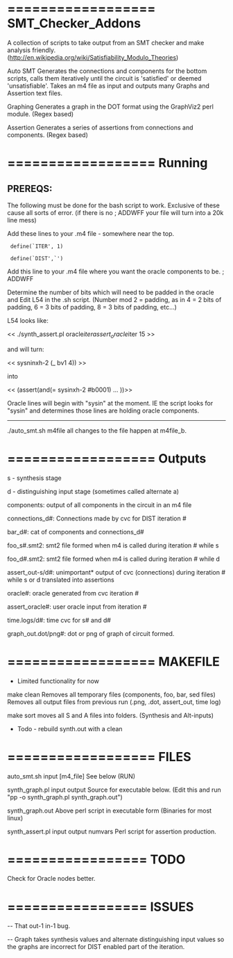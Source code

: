 ==================
SMT_Checker_Addons
==================

A collection of scripts to take output from an SMT checker and make analysis friendly.
(http://en.wikipedia.org/wiki/Satisfiability_Modulo_Theories)

Auto SMT
	Generates the connections and components for the bottom scripts, calls them iteratively until the circuit is 'satisfied' or deemed 'unsatisfiable'. Takes an m4 file as input and outputs many Graphs and Assertion text files.
	

Graphing
	Generates a graph in the DOT format using the GraphViz2 perl module. (Regex based)

Assertion
	Generates a series of assertions from connections and components. (Regex based) 

==================
Running
==================

PREREQS:
--------
The following must be done for the bash script to work. Exclusive of these cause all sorts of error. (if there is no ; ADDWFF your file will turn into a 20k line mess)

Add these lines to your .m4 file - somewhere near the top.

     define(`ITER', 1)
     
     define(`DIST',`')
  

Add this line to your .m4 file where you want the oracle components to be.
    ; ADDWFF


Determine the number of bits which will need to be padded in the oracle and Edit L54 in the .sh script. (Number mod 2 = padding, as in 4 = 2 bits of padding, 6 = 3 bits of padding, 8 = 3 bits of padding, etc...)

L54 looks like:

<< ./synth_assert.pl oracle$iter assert_oracle$iter 15 >>

and will turn:

<< sysninxh-2 (_ bv1 4)) >>

into

<< (assert(and(= sysinxh-2 #b0001) ... ))>>

Oracle lines will begin with "sysin" at the moment. IE the script looks for "sysin" and determines those lines are holding oracle components. 

--------
./auto_smt.sh m4file
all changes to the file happen at m4file_b.

==================
Outputs
==================

 s - synthesis stage
 
 d - distinguishing input stage (sometimes called alternate a)
 
components: output of all components in the circuit in an m4 file

connections_d#: Connections made by cvc for DIST iteration #

bar_d#: cat of components and connections_d#

foo_s#.smt2: smt2 file formed when m4 is called during iteration # while s

foo_d#.smt2: smt2 file formed when m4 is called during iteration # while d

assert_out-s/d#: unimportant* output of cvc (connections) during iteration # while s or d translated into assertions

oracle#: oracle generated from cvc iteration #

assert_oracle#: user oracle input from iteration #

time.logs/d#: time cvc for s# and d#

graph_out.dot/png#: dot or png of graph of circuit formed. 

==================
MAKEFILE
==================
- Limited functionality for now

make clean
	Removes all temporary files (components, foo, bar, sed files)
	Removes all output files from previous run (.png, .dot, assert_out, time log)

make sort
     moves all S and A files into folders. (Synthesis and Alt-inputs)

- Todo -
rebuild synth.out with a clean

==================
FILES
==================
auto_smt.sh input [m4_file]
	See below (RUN)

synth_graph.pl input output
	Source for executable below. (Edit this and run "pp -o synth_graph.pl synth_graph.out")

synth_graph.out
	Above perl script in executable form (Binaries for most linux)

synth_assert.pl input output numvars
	Perl script for assertion production. 


=================
TODO
=================
Check for Oracle nodes better. 


=================
ISSUES
=================

-- That out-1 in-1 bug.


-- Graph takes synthesis values and alternate distinguishing input values so the graphs are incorrect for DIST enabled part of the iteration.